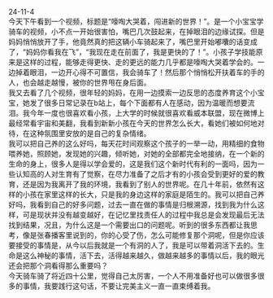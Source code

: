 24-11-4  
今天下午看到一个视频，标题是“嚎啕大哭着，闯进新的世界！”。是一个小宝宝学骑车的视频，小不点一开始很害怕，嘴巴几次鼓起来，在掉眼泪的边缘试探。但是妈妈悄悄放开了手，他竟然真的把这辆小车骑起来了，嘴巴里开始嘟囔的话变成了，“妈妈你看我在飞”，“我现在走在前面了，我是更快的了！”。小孩子学技能原来是这样的过程，能够走得更快、走的更远的能力几乎都是嚎啕大哭着学会的。一边掉着眼泪，一边开心得不可置信，我会骑车了！然后那个悄悄松开扶着车的手的人，也会越走越慢，被你的世界甩在身后面。  
我又去看了几个视频，很年轻的妈妈，在用一边摸索一边反思的态度养育这个小宝宝，她发了很多日常记录在b站上，每个下面都有人在感动，因为温暖而想要流泪。我今年一度也很喜欢看小孩，上大学的时候就很喜欢看威本联盟，现在微博上最经常看宇宙和美翻，我看到新新小孩在今天的世界怎么长大，看她们被如何地对待，在这种氛围里安放的是自己的复杂情绪。  
我可以把自己养的这么好吗，每天花时间观察这个孩子的一举一动，用精细的食物喂养她，照顾她，发现她的兴趣，倾听她，对她的全部都完全地接纳，在一个新的生命的身上，很多人是得以学会爱的，这是我们这个新时代有利的一面吗，因为一些认知高的人对生育有了觉察，在尽力准备了之后才有的小孩会受到更好的爱的教育，还是因为我离开了我的环境，我看到了别人的世界呢。在几十年前，依然有这样的小孩在家里这样的长大，只是我的身边这样的家庭是陌生的。我可以把自己养好吗，我看到自己的好多问题，过去一直在做的事情是归根溯源，找到我为什么这样，可是现状并没有越变越好，在记忆里找责任人的过程中我总是会发现最后无法找到结果，况且，为什么这是一个需要出口的问题呢。听到的很多东西都让我思考，像是张春播客里说到的，你的心受了伤，怎么可能修复那个洞呢，但是你应该要接受的事情是，从今以后我就是一个有洞的人了，我是可以带着洞活下去的。生命是这么神秘的事情，活下去，活得越来越久，做越来越多的事情以后，我的眼光还会把那个洞看得那么重要吗？  
今天骑车骑了将近四十公里，觉得自己太厉害，一个人不用准备好也可以做很多很多的事情，我要践行这句话，不要让完美主义一直一直束缚着我。